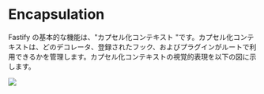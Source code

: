 # Encapsulation

Fastify の基本的な機能は、"カプセル化コンテキスト "です。カプセル化コンテキストは、どのデコレータ、登録されたフック、およびプラグインがルートで利用できるかを管理します。カプセル化コンテキストの視覚的表現を以下の図に示します。

![](https://www.fastify.io/docs/latest/resources/encapsulation_context.9f299f2791e82cfc.svg)
